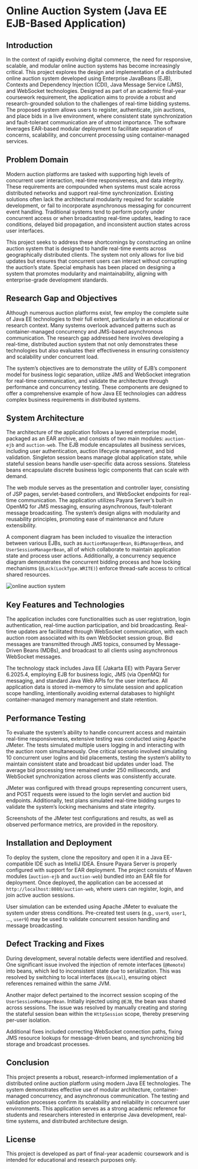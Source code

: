 # Online Auction System (Java EE EJB-Based Application)

## Introduction

In the context of rapidly evolving digital commerce, the need for responsive, scalable, and modular online auction systems has become increasingly critical. This project explores the design and implementation of a distributed online auction system developed using Enterprise JavaBeans (EJB), Contexts and Dependency Injection (CDI), Java Message Service (JMS), and WebSocket technologies. Designed as part of an academic final-year coursework requirement, the application aims to provide a robust and research-grounded solution to the challenges of real-time bidding systems. The proposed system allows users to register, authenticate, join auctions, and place bids in a live environment, where consistent state synchronization and fault-tolerant communication are of utmost importance. The software leverages EAR-based modular deployment to facilitate separation of concerns, scalability, and concurrent processing using container-managed services.

## Problem Domain

Modern auction platforms are tasked with supporting high levels of concurrent user interaction, real-time responsiveness, and data integrity. These requirements are compounded when systems must scale across distributed networks and support real-time synchronization. Existing solutions often lack the architectural modularity required for scalable development, or fail to incorporate asynchronous messaging for concurrent event handling. Traditional systems tend to perform poorly under concurrent access or when broadcasting real-time updates, leading to race conditions, delayed bid propagation, and inconsistent auction states across user interfaces.

This project seeks to address these shortcomings by constructing an online auction system that is designed to handle real-time events across geographically distributed clients. The system not only allows for live bid updates but ensures that concurrent users can interact without corrupting the auction’s state. Special emphasis has been placed on designing a system that promotes modularity and maintainability, aligning with enterprise-grade development standards.

## Research Gap and Objectives

Although numerous auction platforms exist, few employ the complete suite of Java EE technologies to their full extent, particularly in an educational or research context. Many systems overlook advanced patterns such as container-managed concurrency and JMS-based asynchronous communication. The research gap addressed here involves developing a real-time, distributed auction system that not only demonstrates these technologies but also evaluates their effectiveness in ensuring consistency and scalability under concurrent load.

The system’s objectives are to demonstrate the utility of EJB’s component model for business logic separation, utilize JMS and WebSocket integration for real-time communication, and validate the architecture through performance and concurrency testing. These components are designed to offer a comprehensive example of how Java EE technologies can address complex business requirements in distributed systems.

## System Architecture

The architecture of the application follows a layered enterprise model, packaged as an EAR archive, and consists of two main modules: `auction-ejb` and `auction-web`. The EJB module encapsulates all business services, including user authentication, auction lifecycle management, and bid validation. Singleton session beans manage global application state, while stateful session beans handle user-specific data across sessions. Stateless beans encapsulate discrete business logic components that can scale with demand.

The web module serves as the presentation and controller layer, consisting of JSP pages, servlet-based controllers, and WebSocket endpoints for real-time communication. The application utilizes Payara Server’s built-in OpenMQ for JMS messaging, ensuring asynchronous, fault-tolerant message broadcasting. The system’s design aligns with modularity and reusability principles, promoting ease of maintenance and future extensibility.

A component diagram has been included to visualize the interaction between various EJBs, such as `AuctionManagerBean`, `BidManagerBean`, and `UserSessionManagerBean`, all of which collaborate to maintain application state and process user actions. Additionally, a concurrency sequence diagram demonstrates the concurrent bidding process and how locking mechanisms (`@Lock(LockType.WRITE)`) enforce thread-safe access to critical shared resources.

<div align="left">
  <img src="" alt="online auction system"/>
</div>

## Key Features and Technologies

The application includes core functionalities such as user registration, login authentication, real-time auction participation, and bid broadcasting. Real-time updates are facilitated through WebSocket communication, with each auction room associated with its own WebSocket session group. Bid messages are transmitted through JMS topics, consumed by Message-Driven Beans (MDBs), and broadcast to all clients using asynchronous WebSocket messages.

The technology stack includes Java EE (Jakarta EE) with Payara Server 6.2025.4, employing EJB for business logic, JMS (via OpenMQ) for messaging, and standard Java Web APIs for the user interface. All application data is stored in-memory to simulate session and application scope handling, intentionally avoiding external databases to highlight container-managed memory management and state retention.

## Performance Testing

To evaluate the system’s ability to handle concurrent access and maintain real-time responsiveness, extensive testing was conducted using Apache JMeter. The tests simulated multiple users logging in and interacting with the auction room simultaneously. One critical scenario involved simulating 10 concurrent user logins and bid placements, testing the system’s ability to maintain consistent state and broadcast bid updates under load. The average bid processing time remained under 250 milliseconds, and WebSocket synchronization across clients was consistently accurate.

JMeter was configured with thread groups representing concurrent users, and POST requests were issued to the login servlet and auction bid endpoints. Additionally, test plans simulated real-time bidding surges to validate the system’s locking mechanisms and state integrity.

Screenshots of the JMeter test configurations and results, as well as observed performance metrics, are provided in the repository.

## Installation and Deployment

To deploy the system, clone the repository and open it in a Java EE-compatible IDE such as IntelliJ IDEA. Ensure Payara Server is properly configured with support for EAR deployment. The project consists of Maven modules (`auction-ejb` and `auction-web`) bundled into an EAR file for deployment. Once deployed, the application can be accessed at `http://localhost:8080/auction-web`, where users can register, login, and join active auction sessions.

User simulation can be extended using Apache JMeter to evaluate the system under stress conditions. Pre-created test users (e.g., `user0`, `user1`, ..., `user9`) may be used to validate concurrent session handling and message broadcasting.

## Defect Tracking and Fixes

During development, several notable defects were identified and resolved. One significant issue involved the injection of remote interfaces (`@Remote`) into beans, which led to inconsistent state due to serialization. This was resolved by switching to local interfaces (`@Local`), ensuring object references remained within the same JVM.

Another major defect pertained to the incorrect session scoping of the `UserSessionManagerBean`. Initially injected using `@EJB`, the bean was shared across sessions. The issue was resolved by manually creating and storing the stateful session bean within the `HttpSession` scope, thereby preserving per-user isolation.

Additional fixes included correcting WebSocket connection paths, fixing JMS resource lookups for message-driven beans, and synchronizing bid storage and broadcast processes.

## Conclusion

This project presents a robust, research-informed implementation of a distributed online auction platform using modern Java EE technologies. The system demonstrates effective use of modular architecture, container-managed concurrency, and asynchronous communication. The testing and validation processes confirm its scalability and reliability in concurrent user environments. This application serves as a strong academic reference for students and researchers interested in enterprise Java development, real-time systems, and distributed architecture design.

## License

This project is developed as part of final-year academic coursework and is intended for educational and research purposes only.
